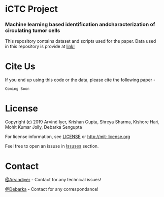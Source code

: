 # iCTC Project

### Machine learning based identification andcharacterization of circulating tumor cells

This repository contains dataset and scripts used for the paper. Data used in this repository is provide at [link!](https://drive.google.com/drive/folders/1cjaZASvCA9cGcA73EvziyzGTERgC_GmS?usp=sharing) 

# Cite Us
If you end up using this code or the data, please cite the following paper - 
```
Coming Soon
```

# License 

Copyright (c) 2019 Arvind Iyer, Krishan Gupta, Shreya Sharma, Kishore Hari, Mohit Kumar Jolly, Debarka Sengupta

For license information, see [LICENSE](LICENSE) or http://mit-license.org

Feel free to open an issuse in [Issuses](https://github.com/Arvindiyer/iCTC_paper/issues) section. 

# Contact
[@Arvindiyer](http://arvindkiyer.com/) - Contact for any technical issues!

[@Debarka](https://www.debarka.com/) - Contact for any correspondance!
